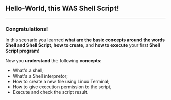 ## Hello-World, this WAS Shell Script!
------

### Congratulations!

In this scenario you learned **what are the basic concepts around the words Shell and Shell Script**, **how to create**, and **how to execute** your first **Shell Script program**!

Now you **understand** the following **concepts**:

- What's a shell;
- What's a Shell interpretor;
- How to create a new file using Linux Terminal;
- How to give execution permission to the script,
- Execute and check the script result.